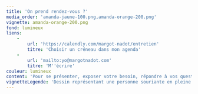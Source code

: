 ```yaml
---
title: 'On prend rendez-vous ?'
media_order: 'amanda-jaune-100.png,amanda-orange-200.png'
vignette: amanda-orange-200.png
fond: lumineux
liens:
    -
        url: 'https://calendly.com/margot-nadot/entretien'
        titre: 'Choisir un créneau dans mon agenda'
    -
        url: 'mailto:yo@margotnadot.com'
        titre: 'M''écrire'
couleur: lumineux
content: 'Pour se présenter, exposer votre besoin, répondre à vos questions...'
vignetteLegende: 'Dessin représentant une personne souriante en pleine discussion'
---
```


